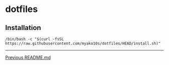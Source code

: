 # dotfiles

<!--
![](https://github.com/myako10s/dotfiles/workflows/Ubuntu/badge.svg)
![](https://github.com/myako10s/dotfiles/workflows/macOS/badge.svg)
![](https://github.com/myako10s/dotfiles/workflows/Lint/badge.svg)
-->

## Installation

```shell
/bin/bash -c "$(curl -fsSL https://raw.githubusercontent.com/myako10s/dotfiles/HEAD/install.sh)"
```

---

[Previous README.md](README-prev.md)
